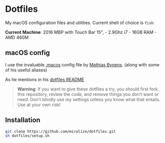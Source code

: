 # Dotfiles

My macOS configuration files and utilities. Current shell of choice is `fish`.

**Current Machine**: 2016 MBP with Touch Bar 15", - 2.9Ghz i7 - 16GB RAM - AMD 460M

## macOS config

I use the invaluable [.macos](https://mths.be/macos) config file by [Mathias Bynens](https://github.com/mathiasbynens/dotfiles). (along with some of his useful aliases)

As he mentions in his [dotfiles README](https://github.com/mathiasbynens/dotfiles)

> **Warning**: If you want to give these dotfiles a try, you should first fork this repository, review the code, and remove things you don’t want or need. Don’t blindly use my settings unless you know what that entails. Use at your own risk!

## Installation

```sh
git clone https://github.com/miralize/dotfiles.git
sh dotfiles/setup.sh
```
